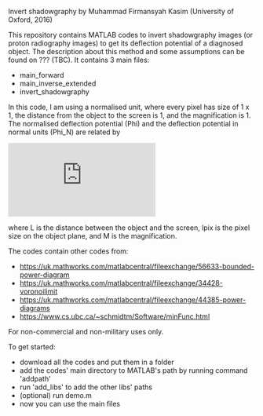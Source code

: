 Invert shadowgraphy by Muhammad Firmansyah Kasim (University of Oxford, 2016)

This repository contains MATLAB codes to invert shadowgraphy images (or proton radiography images) to get its deflection potential of a diagnosed object.
The description about this method and some assumptions can be found on ??? (TBC).
It contains 3 main files:
* main_forward
* main_inverse_extended
* invert_shadowgraphy

In this code, I am using a normalised unit, where every pixel has size of 1 x 1, the distance from the object to the screen is 1, and the magnification is 1.
The normalised deflection potential (Phi) and the deflection potential in normal units (Phi_N) are related by

![(Phi_N = Phi * 1/L * lpix^2 * M)](http://www.sciweavers.org/tex2img.php?eq=%5CPhi_N%20%3D%20%5CPhi%20%2A%201%2FL%20%2A%20l_%7Bpix%7D%5E2%20%2A%20M%2C&bc=White&fc=Black&im=jpg&fs=12&ff=arev&edit=0)

where L is the distance between the object and the screen, lpix is the pixel size on the object plane, and M is the magnification.

The codes contain other codes from:
* https://uk.mathworks.com/matlabcentral/fileexchange/56633-bounded-power-diagram
* https://uk.mathworks.com/matlabcentral/fileexchange/34428-voronoilimit
* https://uk.mathworks.com/matlabcentral/fileexchange/44385-power-diagrams
* https://www.cs.ubc.ca/~schmidtm/Software/minFunc.html

For non-commercial and non-military uses only.

To get started:
* download all the codes and put them in a folder
* add the codes' main directory to MATLAB's path by running command 'addpath'
* run 'add_libs' to add the other libs' paths
* (optional) run demo.m
* now you can use the main files
